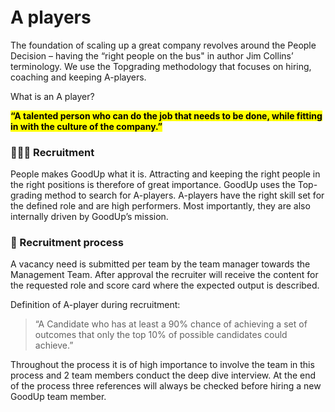 <h1 style="margin-top: 1em;">A players</h1>

The foundation of scaling up a great company revolves around the People Decision – having the “right people on the bus" in author Jim Collins’ terminology. We use the Topgrading methodology that focuses on hiring, coaching and keeping A-players. 

What is an A player?
 
<mark>**“A talented person who can do the job that needs to be done, while fitting in with the culture of the company.”**</mark>

### 🦸‍♂🦸️  Recruitment
People makes GoodUp what it is. Attracting and keeping the right people in the right positions is therefore of great importance. GoodUp uses the Top-grading method to search for A-players. A-players have the right skill set for the defined role and are high performers. Most importantly, they are also internally driven by GoodUp’s mission.

### 📨 Recruitment process
A vacancy need is submitted per team by the team manager towards the Management Team. After approval the recruiter will receive the content for the requested role and score
card where the expected output is described. 

Definition  of A-player during recruitment: 

> “A Candidate who has at least a 90% chance of achieving a set of outcomes that only the top 10% of possible candidates could achieve.”

Throughout the process it is of high importance to involve the team in this process and 2 team members conduct the deep dive interview. At the end of the process three references will always be checked before hiring a new GoodUp team member.
